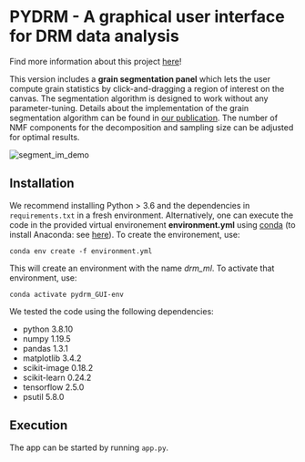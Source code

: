 # PYDRM - A graphical user interface for DRM data analysis

Find more information about this project [here](https://mallorywittwer.github.io/post_article/4.html)!

This version includes a **grain segmentation panel** which lets the user compute grain statistics by click-and-dragging a region of interest on the canvas. The segmentation algorithm is designed to work without any parameter-tuning. Details about the implementation of the grain segmentation algorithm can be found in [our publication](https://doi.org/10.1016/j.matchar.2021.110978). The number of NMF components for the decomposition and sampling size can be adjusted for optimal results.

![segment_im_demo](https://user-images.githubusercontent.com/39482871/118356204-aa391b80-b5a6-11eb-86be-5a1076f53e31.jpg)

## Installation

We recommend installing Python > 3.6 and the dependencies in `requirements.txt` in a fresh environment. Alternatively, one can execute the code in the provided virtual environement **environment.yml** using [conda](https://conda.io/projects/conda/en/latest/user-guide/tasks/manage-environments.html) (to install Anaconda: see [here](https://www.anaconda.com/)). To create the environement, use:

`conda env create -f environment.yml`

This will create an environment with the name *drm_ml*. To activate that environment, use:

`conda activate pydrm_GUI-env`

We tested the code using the following dependencies:

- python 3.8.10
- numpy 1.19.5
- pandas 1.3.1
- matplotlib 3.4.2
- scikit-image 0.18.2
- scikit-learn 0.24.2
- tensorflow 2.5.0
- psutil 5.8.0

## Execution

The app can be started by running `app.py`.
